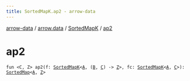 ```yaml
---
title: SortedMapK.ap2 - arrow-data
---
```


[arrow-data](../../index.html) / [arrow.data](../index.html) / [SortedMapK](index.html) / [ap2](./ap2.html)

# ap2

`fun <C, Z> ap2(f: `[`SortedMapK`](index.html)`<`[`A`](index.html#A)`, (`[`B`](index.html#B)`, `[`C`](ap2.html#C)`) -> `[`Z`](ap2.html#Z)`>, fc: `[`SortedMapK`](index.html)`<`[`A`](index.html#A)`, `[`C`](ap2.html#C)`>): `[`SortedMap`](../-sorted-map.html)`<`[`A`](index.html#A)`, `[`Z`](ap2.html#Z)`>`